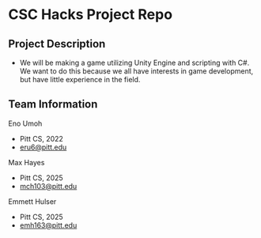 # CSC Hacks Project Repo


## Project Description
* We will be making a game utilizing Unity Engine and scripting with C#. We want to do this because we all have interests in game development, but have little experience in the field. 

## Team Information
Eno Umoh
* Pitt CS, 2022
* eru6@pitt.edu

Max Hayes
* Pitt CS, 2025
* mch103@pitt.edu

Emmett Hulser
* Pitt CS, 2025
* emh163@pitt.edu


